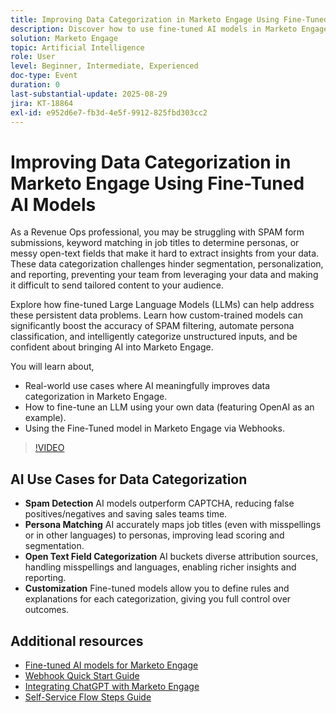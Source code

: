 ```yaml
---
title: Improving Data Categorization in Marketo Engage Using Fine-Tuned AI Models
description: Discover how to use fine-tuned AI models in Marketo Engage to detect spam, match job titles to personas, and categorize open text fields with webhooks.
solution: Marketo Engage
topic: Artificial Intelligence
role: User
level: Beginner, Intermediate, Experienced
doc-type: Event
duration: 0
last-substantial-update: 2025-08-29
jira: KT-18864
exl-id: e952d6e7-fb3d-4e5f-9912-825fbd303cc2
---
```

# Improving Data Categorization in Marketo Engage Using Fine-Tuned AI Models

As a Revenue Ops professional, you may be struggling with SPAM form submissions, keyword matching in job titles to determine personas, or messy open-text fields that make it hard to extract insights from your data. These data categorization challenges hinder segmentation, personalization, and reporting, preventing your team from leveraging your data and making it difficult to send tailored content to your audience.

Explore how fine-tuned Large Language Models (LLMs) can help address these persistent data problems. Learn how custom-trained models can significantly boost the accuracy of SPAM filtering, automate persona classification, and intelligently categorize unstructured inputs, and be confident about bringing AI into Marketo Engage.

You will learn about,

* Real-world use cases where AI meaningfully improves data categorization in Marketo Engage.
* How to fine-tune an LLM using your own data (featuring OpenAI as an example).
* Using the Fine-Tuned model in Marketo Engage via Webhooks.

>[!VIDEO](https://video.tv.adobe.com/v/3471388/?learn=on&enablevpops)

## AI Use Cases for Data Categorization

* **Spam Detection** AI models outperform CAPTCHA, reducing false positives/negatives and saving sales teams time.
* **Persona Matching** AI accurately maps job titles (even with misspellings or in other languages) to personas, improving lead scoring and segmentation.
* **Open Text Field Categorization** AI buckets diverse attribution sources, handling misspellings and languages, enabling richer insights and reporting.
* **Customization** Fine-tuned models allow you to define rules and explanations for each categorization, giving you full control over outcomes.


## Additional resources

* [Fine-tuned AI models for Marketo Engage](https://nation.marketo.com/t5/champion-program-blogs/fine-tuned-ai-models-for-marketo/ba-p/357019)
* [Webhook Quick Start Guide](https://nation.marketo.com/t5/champion-program-blogs/webhook-quick-start-guide/ba-p/345717#M2640)
* [Integrating ChatGPT with Marketo Engage](https://nation.marketo.com/t5/champion-program-blogs/integrating-chatgpt-with-marketo/ba-p/346886)
* [Self-Service Flow Steps Guide](https://nation.marketo.com/t5/champion-program-blogs/self-service-flow-steps-guide/ba-p/357008)
